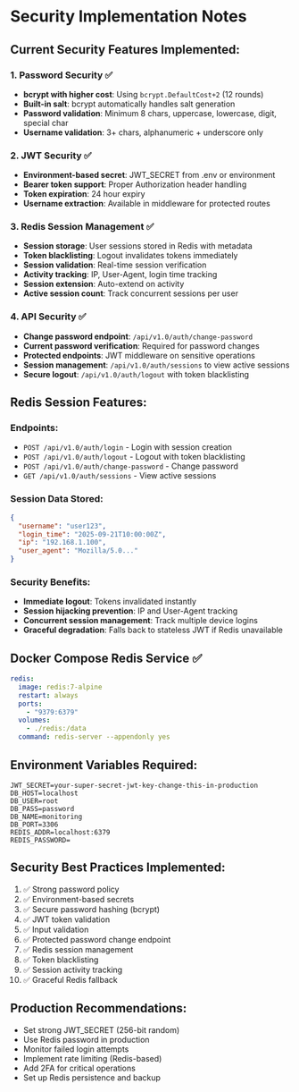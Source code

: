 # Security Implementation Notes

## Current Security Features Implemented:

### 1. Password Security ✅
- **bcrypt with higher cost**: Using `bcrypt.DefaultCost+2` (12 rounds)
- **Built-in salt**: bcrypt automatically handles salt generation
- **Password validation**: Minimum 8 chars, uppercase, lowercase, digit, special char
- **Username validation**: 3+ chars, alphanumeric + underscore only

### 2. JWT Security ✅
- **Environment-based secret**: JWT_SECRET from .env or environment
- **Bearer token support**: Proper Authorization header handling
- **Token expiration**: 24 hour expiry
- **Username extraction**: Available in middleware for protected routes

### 3. Redis Session Management ✅
- **Session storage**: User sessions stored in Redis with metadata
- **Token blacklisting**: Logout invalidates tokens immediately
- **Session validation**: Real-time session verification
- **Activity tracking**: IP, User-Agent, login time tracking
- **Session extension**: Auto-extend on activity
- **Active session count**: Track concurrent sessions per user

### 4. API Security ✅
- **Change password endpoint**: `/api/v1.0/auth/change-password`
- **Current password verification**: Required for password changes
- **Protected endpoints**: JWT middleware on sensitive operations
- **Session management**: `/api/v1.0/auth/sessions` to view active sessions
- **Secure logout**: `/api/v1.0/auth/logout` with token blacklisting

## Redis Session Features:

### Endpoints:
- `POST /api/v1.0/auth/login` - Login with session creation
- `POST /api/v1.0/auth/logout` - Logout with token blacklisting
- `POST /api/v1.0/auth/change-password` - Change password
- `GET /api/v1.0/auth/sessions` - View active sessions

### Session Data Stored:
```json
{
  "username": "user123",
  "login_time": "2025-09-21T10:00:00Z",
  "ip": "192.168.1.100",
  "user_agent": "Mozilla/5.0..."
}
```

### Security Benefits:
- **Immediate logout**: Tokens invalidated instantly
- **Session hijacking prevention**: IP and User-Agent tracking
- **Concurrent session management**: Track multiple device logins
- **Graceful degradation**: Falls back to stateless JWT if Redis unavailable

## Docker Compose Redis Service ✅
```yaml
redis:
  image: redis:7-alpine
  restart: always
  ports:
    - "9379:6379"
  volumes:
    - ./redis:/data
  command: redis-server --appendonly yes
```

## Environment Variables Required:
```env
JWT_SECRET=your-super-secret-jwt-key-change-this-in-production
DB_HOST=localhost
DB_USER=root
DB_PASS=password
DB_NAME=monitoring
DB_PORT=3306
REDIS_ADDR=localhost:6379
REDIS_PASSWORD=
```

## Security Best Practices Implemented:
1. ✅ Strong password policy
2. ✅ Environment-based secrets
3. ✅ Secure password hashing (bcrypt)
4. ✅ JWT token validation
5. ✅ Input validation
6. ✅ Protected password change endpoint
7. ✅ Redis session management
8. ✅ Token blacklisting
9. ✅ Session activity tracking
10. ✅ Graceful Redis fallback

## Production Recommendations:
- Set strong JWT_SECRET (256-bit random)
- Use Redis password in production
- Monitor failed login attempts
- Implement rate limiting (Redis-based)
- Add 2FA for critical operations
- Set up Redis persistence and backup
